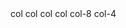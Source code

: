 <Container>
    <Row>
        <Col>col</Col>
        <Col>col</Col>
        <Col>col</Col>
        <Col>col</Col>
    </Row>
    <Row>
        <Col width={8}>col-8</Col>
        <Col width={4}>col-4</Col>
    </Row>
</Container>
